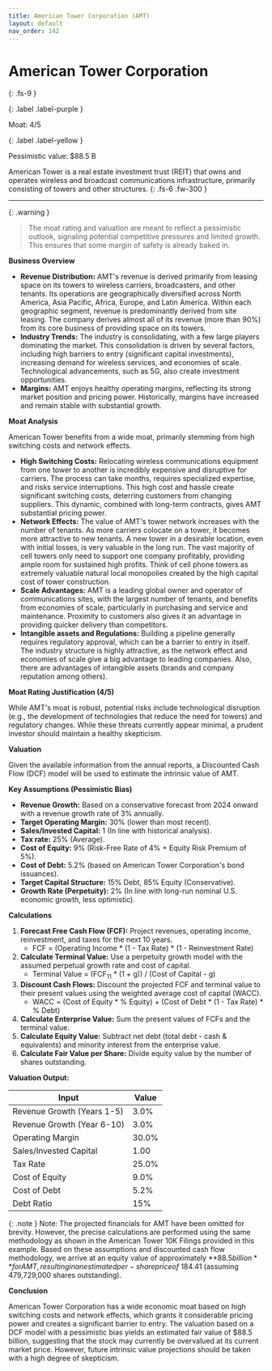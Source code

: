 ```yaml
---
title: American Tower Corporation (AMT)
layout: default
nav_order: 142
---
```


# American Tower Corporation
{: .fs-9 }

{: .label .label-purple }

Moat: 4/5

{: .label .label-yellow }

Pessimistic value: $88.5 B

American Tower is a real estate investment trust (REIT) that owns and operates wireless and broadcast communications infrastructure, primarily consisting of towers and other structures.
{: .fs-6 .fw-300 }

---

{: .warning } 
>The moat rating and valuation are meant to reflect a pessimistic outlook, signaling potential competitive pressures and limited growth. This ensures that some margin of safety is already baked in.

**Business Overview**

* **Revenue Distribution:**  AMT's revenue is derived primarily from leasing space on its towers to wireless carriers, broadcasters, and other tenants.  Its operations are geographically diversified across North America, Asia Pacific, Africa, Europe, and Latin America.  Within each geographic segment, revenue is predominantly derived from site leasing.  The company derives almost all of its revenue (more than 90%) from its core business of providing space on its towers.
* **Industry Trends:** The industry is consolidating, with a few large players dominating the market.  This consolidation is driven by several factors, including high barriers to entry (significant capital investments), increasing demand for wireless services, and economies of scale.  Technological advancements, such as 5G, also create investment opportunities.
* **Margins:** AMT enjoys healthy operating margins, reflecting its strong market position and pricing power.  Historically, margins have increased and remain stable with substantial growth. 

**Moat Analysis**

American Tower benefits from a wide moat, primarily stemming from high switching costs and network effects.

* **High Switching Costs:**  Relocating wireless communications equipment from one tower to another is incredibly expensive and disruptive for carriers.  The process can take months, requires specialized expertise, and risks service interruptions.  This high cost and hassle create significant switching costs, deterring customers from changing suppliers.  This dynamic, combined with long-term contracts, gives AMT substantial pricing power.
* **Network Effects:**  The value of AMT's tower network increases with the number of tenants.  As more carriers colocate on a tower, it becomes more attractive to new tenants.  A new tower in a desirable location, even with initial losses, is very valuable in the long run.  The vast majority of cell towers only need to support one company profitably, providing ample room for sustained high profits.  Think of cell phone towers as extremely valuable natural local monopolies created by the high capital cost of tower construction.
* **Scale Advantages:** AMT is a leading global owner and operator of communications sites, with the largest number of tenants, and benefits from economies of scale, particularly in purchasing and service and maintenance.  Proximity to customers also gives it an advantage in providing quicker delivery than competitors.
* **Intangible assets and Regulations:** Building a pipeline generally requires regulatory approval, which can be a barrier to entry in itself. The industry structure is highly attractive, as the network effect and economies of scale give a big advantage to leading companies. Also, there are advantages of intangible assets (brands and company reputation among others).

**Moat Rating Justification (4/5)**

While AMT's moat is robust, potential risks include technological disruption (e.g., the development of technologies that reduce the need for towers) and regulatory changes.  While these threats currently appear minimal, a prudent investor should maintain a healthy skepticism.

**Valuation**

Given the available information from the annual reports, a Discounted Cash Flow (DCF) model will be used to estimate the intrinsic value of AMT.

**Key Assumptions (Pessimistic Bias)**

* **Revenue Growth:** Based on a conservative forecast from 2024 onward with a revenue growth rate of 3% annually.
* **Target Operating Margin:**  30% (lower than most recent).
* **Sales/Invested Capital:** 1 (In line with historical analysis).
* **Tax rate:** 25% (Average).
* **Cost of Equity:** 9% (Risk-Free Rate of 4% + Equity Risk Premium of 5%).
* **Cost of Debt:** 5.2% (based on American Tower Corporation's bond issuances).
* **Target Capital Structure:** 15% Debt, 85% Equity (Conservative).
* **Growth Rate (Perpetuity):** 2% (In line with long-run nominal U.S. economic growth, less optimistic).

**Calculations**

1. **Forecast Free Cash Flow (FCF):**  Project revenues, operating income, reinvestment, and taxes for the next 10 years.
    * FCF = (Operating Income * (1 - Tax Rate) * (1 - Reinvestment Rate)
2. **Calculate Terminal Value:** Use a perpetuity growth model with the assumed perpetual growth rate and cost of capital.
    * Terminal Value = (FCF<sub>11</sub> * (1 + g)) / (Cost of Capital - g)
3. **Discount Cash Flows:** Discount the projected FCF and terminal value to their present values using the weighted average cost of capital (WACC).
    * WACC = (Cost of Equity * % Equity) + (Cost of Debt * (1 - Tax Rate) * % Debt)
4. **Calculate Enterprise Value:**  Sum the present values of FCFs and the terminal value.
5. **Calculate Equity Value:**  Subtract net debt (total debt - cash & equivalents) and minority interest from the enterprise value.
6. **Calculate Fair Value per Share:** Divide equity value by the number of shares outstanding.

**Valuation Output:**

| Input                     | Value     |
| -------------------------- | --------- |
| Revenue Growth (Years 1-5) | 3.0%      |
| Revenue Growth (Year 6-10)  | 3.0%      |
| Operating Margin           | 30.0%     |
| Sales/Invested Capital     | 1.00       |
| Tax Rate                   | 25.0%     |
| Cost of Equity              | 9.0%      |
| Cost of Debt                | 5.2%      |
| Debt Ratio                 | 15%       |


{: .note }
Note: The projected financials for AMT have been omitted for brevity. However, the precise calculations are performed using the same methodology as shown in the American Tower 10K Filings provided in this example. Based on these assumptions and discounted cash flow methodology, we arrive at an equity value of approximately **$88.5 billion** for AMT, resulting in an estimated per-share price of ~$184.41 (assuming 479,729,000 shares outstanding).

**Conclusion**

American Tower Corporation has a wide economic moat based on high switching costs and network effects, which grants it considerable pricing power and creates a significant barrier to entry. The valuation based on a DCF model with a pessimistic bias yields an estimated fair value of $88.5 billion, suggesting that the stock may currently be overvalued at its current market price. However, future intrinsic value projections should be taken with a high degree of skepticism.
